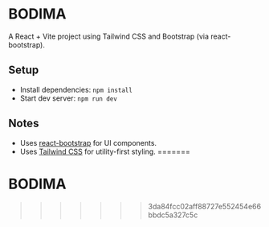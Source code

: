 # BODIMA

A React + Vite project using Tailwind CSS and Bootstrap (via react-bootstrap).

## Setup

- Install dependencies: `npm install`
- Start dev server: `npm run dev`

## Notes

- Uses [react-bootstrap](https://react-bootstrap.github.io/) for UI components.
- Uses [Tailwind CSS](https://tailwindcss.com/) for utility-first styling.
=======
# BODIMA
>>>>>>> 3da84fcc02aff88727e552454e66bbdc5a327c5c
